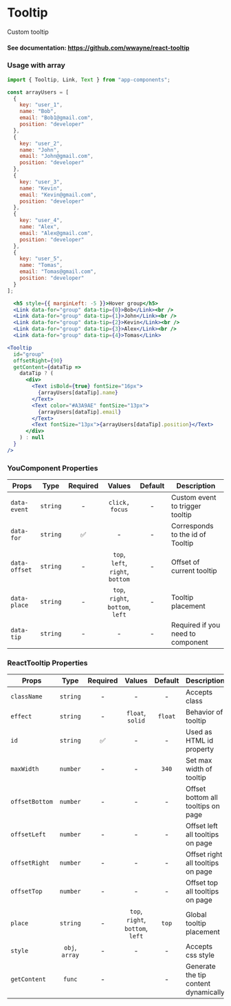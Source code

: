 # Tooltip

Custom tooltip

#### See documentation: https://github.com/wwayne/react-tooltip

### Usage with array

```js
import { Tooltip, Link, Text } from "app-components";
```

```js
const arrayUsers = [
  {
    key: "user_1",
    name: "Bob",
    email: "Bob1@gmail.com",
    position: "developer"
  },
  {
    key: "user_2",
    name: "John",
    email: "John@gmail.com",
    position: "developer"
  },
  {
    key: "user_3",
    name: "Kevin",
    email: "Kevin@gmail.com",
    position: "developer"
  },
  {
    key: "user_4",
    name: "Alex",
    email: "Alex@gmail.com",
    position: "developer"
  },
  {
    key: "user_5",
    name: "Tomas",
    email: "Tomas@gmail.com",
    position: "developer"
  }
];
```

```jsx
  <h5 style={{ marginLeft: -5 }}>Hover group</h5>
  <Link data-for="group" data-tip={0}>Bob</Link><br />
  <Link data-for="group" data-tip={1}>John</Link><br />
  <Link data-for="group" data-tip={2}>Kevin</Link><br />
  <Link data-for="group" data-tip={3}>Alex</Link><br />
  <Link data-for="group" data-tip={4}>Tomas</Link>
```

```jsx
<Tooltip
  id="group"
  offsetRight={90}
  getContent={dataTip =>
    dataTip ? (
      <div>
        <Text isBold={true} fontSize="16px">
          {arrayUsers[dataTip].name}
        </Text>
        <Text color="#A3A9AE" fontSize="13px">
          {arrayUsers[dataTip].email}
        </Text>
        <Text fontSize="13px">{arrayUsers[dataTip].position}</Text>
      </div>
    ) : null
  }
/>
```

### YouComponent Properties

| Props             |   Type   | Required |              Values              | Default | Description                       |
| ----------------- | :------: | :------: | :------------------------------: | :-----: | --------------------------------- |
| `data-event`      | `string` |    -     |          `click, focus`          |    -    | Custom event to trigger tooltip   |
| `data-for`        | `string` |    ✅    |                -                 |    -    | Corresponds to the id of Tooltip  |
| `data-offset`     | `string` |    -     | `top`, `left`, `right`, `bottom` |    -    | Offset of current tooltip         |
| `data-place`      | `string` |    -     | `top`, `right`, `bottom`, `left` |    -    | Tooltip placement                 |
| `data-tip`        | `string` |    -     |                -                 |    -    | Required if you need to component |

### ReactTooltip Properties

| Props              |      Type      | Required |              Values              | Default | Description                            |
| ------------------ | :------------: | :------: | :------------------------------: | :-----: | -------------------------------------- |
| `className`        |    `string`    |    -     |                -                 |    -    | Accepts class                          |
| `effect`           |    `string`    |    -     |         `float`, `solid`         | `float` | Behavior of tooltip                    |
| `id`               |    `string`    |    ✅    |                -                 |    -    | Used as HTML id property               |
| `maxWidth`         |    `number`    |    -     |                -                 |  `340`  | Set max width of tooltip               |
| `offsetBottom`     |    `number`    |    -     |                -                 |    -    | Offset bottom all tooltips on page     |
| `offsetLeft`       |    `number`    |    -     |                -                 |    -    | Offset left all tooltips on page       |
| `offsetRight`      |    `number`    |    -     |                -                 |    -    | Offset right all tooltips on page      |
| `offsetTop`        |    `number`    |    -     |                -                 |    -    | Offset top all tooltips on page        |
| `place`            |    `string`    |    -     | `top`, `right`, `bottom`, `left` |  `top`  | Global tooltip placement               |
| `style`            | `obj`, `array` |    -     |                -                 |    -    | Accepts css style                      |
| `getContent`       |     `func`     |    -     |                                  |    -    | Generate the tip content dynamically   |


